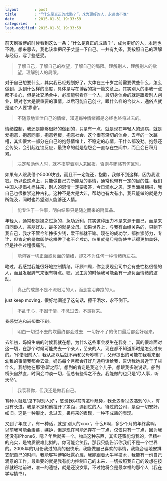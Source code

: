 ```yaml
---
layout       : post
title        : "“什么是真正的成熟？”，成为更好的人，永远也不晚"
date         : 2015-01-31 19:33:59
categories   : 
last-modified: 2015-01-31 19:33:59
---
```


前天刷微博的时候看到这么一条：“什么是真正的成熟？”，成为更好的人，永远也不晚。想来思去，我也该拿把尺子丈量一下自己。一共有九条，我按照自己的理解与经历，写了些感受。

>了解自己，了解自己的欲望，了解自己的局限。理解别人，理解别人的欲望，理解别人的局限。

对于自己想要什么，其实我已经规划好了，大体在三十岁之前需要做些什么，怎么做到，达到什么样的高度，具体是写在博客的第一篇文章上。其实别人的事我一点都不关心，但是社交场合中，必须能够看穿一个人，最切身体会的就是跟着别人创业，跟对老大是很重要的事情，以后可能自己创业，跟什么样的合伙人，通俗点就是这个人要‘靠谱’。

>不随意地宣泄自己的情绪，知道每种情绪都是必经也终将过去的。

情绪控制，我还是能够很好的做到的，只是有一点，就是现在年轻人的通病，就是爱抱怨，抱怨同事，抱怨老板，抱怨社会。这个很有深切的体会，去年的一次跳槽，其实很大一部分在自己的抱怨情绪上，不稳定的心情，干什么都没劲。抱怨还会传染，会引起连锁反应，最致命的就是抱怨会一直存在空间中，而且会日积月累。

>决定帮助他人时，就不指望着别人来回报，否则与贿赂有何区别。

如果有人跟我借个5000块钱，而且不一定能还，抱歉，我做不到这样，因为我没钱。所以说这点上，只能做自己力所能及的事情，通常也带有一定的目的性，我们中国人提倡礼尚往来，别人的恩情一定要报答，今日滴水之恩，定当涌泉相报，我自己也很推崇这种古礼。这种不是大是大非，帮助也有大有小，我只能做的就是力所能及，同时也希望别人能够还人情。

>能专注于一件事，明白结果只是随之而来的附属品。

年轻人，通常都是操之过急的，急功近利，其实这种压力不是来源于自己，而是来自同龄人，亲朋好友，最多的就是父母。如果世界上，与我有血缘关系的，只剩下我自己，我才不管今年挣多少钱，爱干嘛就干嘛。现在的成功学，都推崇努力，专注，但肯定的是你即使这样做了也不会成功，结果就是只是能使生活得更加美好，但是往往过程很痛苦。

>能包容一切正面或负面的情绪，却又不为任何一种情绪所左右。

略过，我感觉我能很好地控制情绪。环顾四周，你会发现公司中会有些性格很怪的人，而且发起脾气来很有特点。嗯，发工资的时候我可能会有一点负面情绪的波动。

>真正的成熟不是不流眼泪的人，而是含泪奔跑的人。

just keep moving，很好地阐述了这句话，擦干泪水，永不倒下。

>不乱于心，不困于情，不念过去，不畏将来。

我感觉连和尚都做不到。

>明白一切过不去的坎最终都会过去，一切好不了的伤口最后都会好起来。

去年初，妈妈生病的时候我就在想，为什么这些事会发生在我身上，真的很难面对这一切，在那个时候可能失去一个亲人，至亲的人，现在都不知道那时是怎么过来的。‘珍惜眼前人’，我从那以后就不再和父母吵嘴了，父母提出的可能在我看来很幼稚的事情我都会去做，妈妈每个月都会打好几通电话给我，告诉我她最近干了些什么，我想她在那‘弥留之际’，想到的肯定是我这个儿子，想跟我多说说话。船到桥头自然直，时间会冲淡一切，但总有些挥之不去。我能做的也只是‘尽人事，听天命’。

>我羡慕你，但我还是做我自己。

有种人就是‘见不得别人好’，感觉我以前有这种趋势，我会去看过去遇到的人，有没有长进，我是不是和他拉开了差距，遇到过的人，待过的公司，是否一切安好，如旧。这是一种攀比，念过去，畏将来的表现，一种不成熟的表现。

又到了年底了，有一种话，就是‘别人的xxxx’，什么6啊，多少个月的年终奖啊，以前我可能会羡慕，嫉妒，但是现在可能还存在一丁点，仅仅只有一丁点，因为我还没有iPhone6，嗯？年后就买一个。物质这种东西，其实还蛮能勾我的，但精神的充实，是物质很难比拟的。你可能会笑我，那我只能告诉你我们不是一个世界的。2005年的1月份我过的真的很快乐，我能做自己喜欢的事情，我能合理地安排支配自己的时间，我能够写博客吐露心扉，我能跟着大牛学技术，我能有一份自己满意的工作，最重要的就是我有能力控制自己的未来，一切按照我自己的设想在按部就班地前进，唯一的遗憾，就是还没女票，不过她将会是最幸福的那个人（我在学写情书）。
